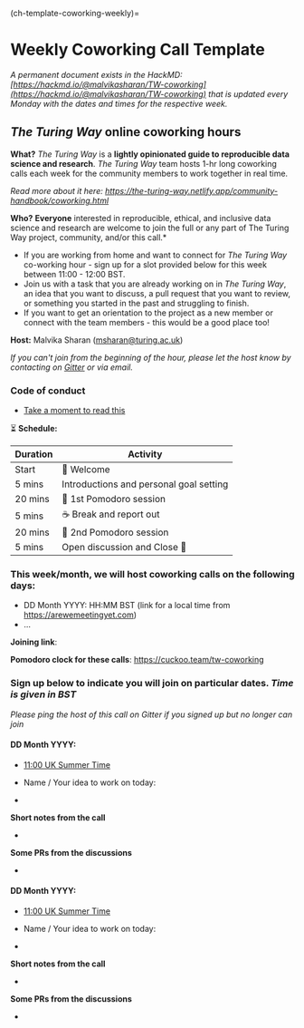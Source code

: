 (ch-template-coworking-weekly)=
# Weekly Coworking Call Template

*A permanent document exists in the HackMD: [https://hackmd.io/@malvikasharan/TW-coworking](https://hackmd.io/@malvikasharan/TW-coworking) that is updated every Monday with the dates and times for the respective week.*

## _The Turing Way_ online coworking hours

**What?** _The Turing Way_ is a **lightly opinionated guide to reproducible data science and research**.
_The Turing Way_ team hosts 1-hr long coworking calls each week for the community members to work together in real time.

*Read more about it here: https://the-turing-way.netlify.app/community-handbook/coworking.html*

**Who?** **Everyone** interested in reproducible, ethical, and inclusive data science and research are welcome to join the full or any part of The Turing Way project, community, and/or this call.*
* If you are working from home and want to connect for _The Turing Way_ co-working hour - sign up for a slot provided below for this week between 11:00 - 12:00 BST.
* Join us with a task that you are already working on in _The Turing Way_, an idea that you want to discuss, a pull request that you want to review, or something you started in the past and struggling to finish.
* If you want to get an orientation to the project as a new member or connect with the team members - this would be a good place too!

**Host:** Malvika Sharan (msharan@turing.ac.uk)

*If you can't join from the beginning of the hour, please let the host know by contacting on [Gitter](https://gitter.im/alan-turing-institute/the-turing-way) or via email.*

### Code of conduct

* [Take a moment to read this](https://github.com/alan-turing-institute/the-turing-way/blob/master/CODE_OF_CONDUCT.md)

:hourglass_flowing_sand: **Schedule:**

| Duration | Activity |
| ---- | -------- |
| Start | 👋 Welcome |
| 5 mins | Introductions and personal goal setting |
| 20 mins | 🍅 1st Pomodoro session |
| 5 mins | ☕️ Break and report out |
| 20 mins | 🍅 2nd Pomodoro session |
| 5 mins | Open discussion and Close 👋 |

### This week/month, we will host coworking calls on the following days:

- DD Month YYYY: HH:MM BST (link for a local time from https://arewemeetingyet.com)
- ...

**Joining link**: <Provide a Zoom link>

**Pomodoro clock for these calls**: https://cuckoo.team/tw-coworking

### Sign up below to indicate you will join on particular dates. *Time is given in BST*

*Please ping the host of this call on Gitter if you signed up but no longer can join*

#### DD Month YYYY:

- [11:00 UK Summer Time](https://arewemeetingyet.com/London/2020-06-02/11:00/TW-coworking)

- Name / Your idea to work on today:
-

**Short notes from the call**

-

**Some PRs from the discussions**

-

#### DD Month YYYY:

- [11:00 UK Summer Time](https://arewemeetingyet.com/London/2020-06-02/11:00/TW-coworking)

- Name / Your idea to work on today:
-

**Short notes from the call**

-

**Some PRs from the discussions**

-

